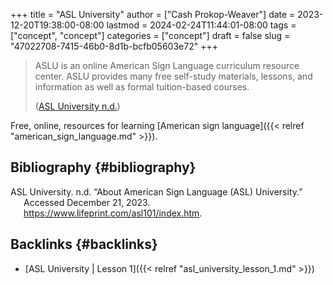 +++
title = "ASL University"
author = ["Cash Prokop-Weaver"]
date = 2023-12-20T19:38:00-08:00
lastmod = 2024-02-24T11:44:01-08:00
tags = ["concept", "concept"]
categories = ["concept"]
draft = false
slug = "47022708-7415-46b0-8d1b-bcfb05603e72"
+++

> ASLU is an online American Sign Language curriculum resource center.  ASLU provides many free self-study materials, lessons, and information as well as formal tuition-based courses.
>
> (<a href="#citeproc_bib_item_1">ASL University n.d.</a>)

Free, online, resources for learning [American sign language]({{< relref "american_sign_language.md" >}}).


## Bibliography {#bibliography}

<style>.csl-entry{text-indent: -1.5em; margin-left: 1.5em;}</style><div class="csl-bib-body">
  <div class="csl-entry"><a id="citeproc_bib_item_1"></a>ASL University. n.d. “About American Sign Language (ASL) University.” Accessed December 21, 2023. <a href="https://www.lifeprint.com/asl101/index.htm">https://www.lifeprint.com/asl101/index.htm</a>.</div>
</div>


## Backlinks {#backlinks}

-   [ASL University | Lesson 1]({{< relref "asl_university_lesson_1.md" >}})
